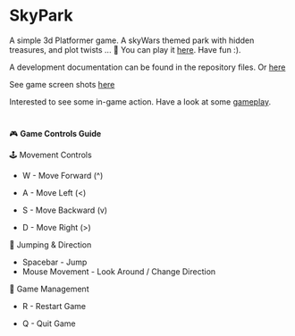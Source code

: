 # SkyPark
A simple 3d Platformer game. A skyWars themed park with hidden treasures, and plot twists ...
🎯 You can play it [here](edonfetaji.itch.io/skypark). Have fun :).

A development documentation can be found in the repository files. Or [here](https://github.com/EdonFetaji/SkyPark/blob/main/Skypark%20Development%20Documentation.pdf)

See game screen shots [here](https://drive.google.com/drive/folders/1FydvntJ07X_0qQkNGk-hDQ4-UQjizh6q?usp=sharing)

Interested to see some in-game action. Have a look at some [gameplay](https://drive.google.com/file/d/1ZRdR0M5jd6hyuMZw8Nuq8__YtkIVNNOm/view?usp=sharing). 

#

🎮 **Game Controls Guide**




  🕹️ Movement Controls

  - W	 - Move Forward  (^)

  - A	 - Move Left  (<)

  - S	 - Move Backward  (v)

  - D	 - Move Right  (>)

  🦘 Jumping & Direction

  - Spacebar - Jump
  - Mouse Movement - Look Around / Change Direction

  🔄 Game Management

  - R	- Restart Game

  - Q	- Quit Game


